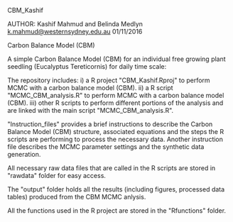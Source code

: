 CBM_Kashif

AUTHOR: Kashif Mahmud and Belinda Medlyn
k.mahmud@westernsydney.edu.au
01/11/2016

Carbon Balance Model (CBM)

A simple Carbon Balance Model (CBM) for an individual free growing plant seedling (Eucalyptus Tereticornis) for daily time scale:

The repository includes: 
i) a R project "CBM_Kashif.Rproj" to perform MCMC with a carbon balance model (CBM). 
ii) a R script "MCMC_CBM_analysis.R" to perform MCMC with a carbon balance model (CBM). 
iii) other R scripts to perform different portions of the analysis and are linked with the main script "MCMC_CBM_analysis.R".

"Instruction_files" provides a brief instructions to describe the Carbon Balance Model (CBM) structure, associated equations and the steps the R scripts are performing to process the necessary data. Another instruction file describes the MCMC parameter settings and the synthetic data generation.

All necessary raw data files that are called in the R scripts are stored in "rawdata" folder for easy access.

The "output" folder holds all the results (including figures, processed data tables) produced from the CBM MCMC anlysis. 

All the functions used in the R project are stored in the "Rfunctions" folder.
